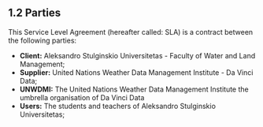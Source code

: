 ## 1.2 Parties

This Service Level Agreement (hereafter called: SLA) is a contract between the following parties:

- __Client:__ Aleksandro Stulginskio Universitetas - Faculty of Water and Land Management;
- __Supplier:__ United Nations Weather Data Management Institute - Da Vinci Data;
- __UNWDMI:__ The United Nations Weather Data Management Institute the umbrella organisation of Da Vinci Data
- __Users:__ The students and teachers of Aleksandro Stulginskio Universitetas;
